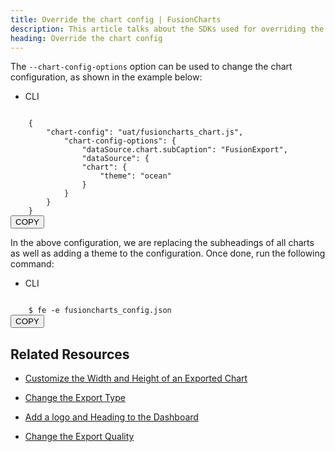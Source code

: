 ```yaml
---
title: Override the chart config | FusionCharts
description: This article talks about the SDKs used for overriding the chart config.
heading: Override the chart config
---
```


The  `--chart-config-options` option can be used to change the chart configuration, as shown in the example below: 

<div class="code-wrapper">
<ul class="code-tabs">
    <li class="active"><a data-toggle="cli">CLI</a></li>
</ul>

<div class="tab-content">
<div class="tab cli-tab active">
<pre><code class="language-json">
	{
		"chart-config": "uat/fusioncharts_chart.js",
			"chart-config-options": {
				"dataSource.chart.subCaption": "FusionExport",
				"dataSource": {
			  	"chart": {
			    	"theme": "ocean"
			  	}
			}
		}
	}
</code><button class='btn btn-outline-secondary btn-copy' title='Copy to clipboard'>COPY</button>
</pre>
</div>
</div>

In the above configuration, we are replacing the subheadings of all charts as well as adding a theme to the configuration.
Once done, run the following command:

<ul class="code-tabs">
    <li class="active"><a data-toggle="cli">CLI</a></li>
</ul>

<div class="tab-content">
    <div class="tab cli-tab active">
<pre><code class="language-bash">
	$ fe -e fusioncharts_config.json
</code><button class='btn btn-outline-secondary btn-copy' title='Copy to clipboard'>COPY</button>
</pre>
</div>
</div>
</div>

## Related Resources

* [Customize the Width and Height of an Exported Chart](/exporting-charts/using-fusionexport/tutorials/customize-the-width-and-height-of-an-exported-chart)

* [Change the Export Type](/exporting-charts/using-fusionexport/tutorials/change-the-export-type)

* [Add a logo and Heading to the Dashboard](/exporting-charts/using-fusionexport/tutorials/add-a-logo-or-heading-to-the-dashboard)

* [Change the Export Quality](/exporting-charts/using-fusionexport/tutorials/change-the-export-quality)